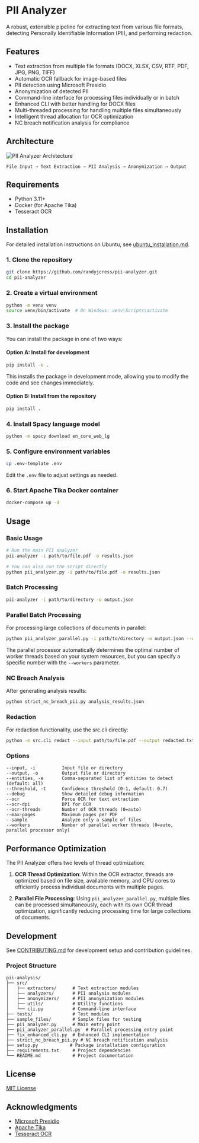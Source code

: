 # PII Analyzer

A robust, extensible pipeline for extracting text from various file formats, detecting Personally Identifiable Information (PII), and performing redaction.

## Features

- Text extraction from multiple file formats (DOCX, XLSX, CSV, RTF, PDF, JPG, PNG, TIFF)
- Automatic OCR fallback for image-based files
- PII detection using Microsoft Presidio
- Anonymization of detected PII
- Command-line interface for processing files individually or in batch
- Enhanced CLI with better handling for DOCX files
- Multi-threaded processing for handling multiple files simultaneously
- Intelligent thread allocation for OCR optimization
- NC breach notification analysis for compliance

## Architecture

![PII Analyzer Architecture](docs/architecture.png)

```
File Input → Text Extraction → PII Analysis → Anonymization → Output
```

## Requirements

- Python 3.11+
- Docker (for Apache Tika)
- Tesseract OCR

## Installation

For detailed installation instructions on Ubuntu, see [ubuntu_installation.md](ubuntu_installation.md).

### 1. Clone the repository

```bash
git clone https://github.com/randyjcress/pii-analyzer.git
cd pii-analyzer
```

### 2. Create a virtual environment

```bash
python -m venv venv
source venv/bin/activate  # On Windows: venv\Scripts\activate
```

### 3. Install the package

You can install the package in one of two ways:

#### Option A: Install for development

```bash
pip install -e .
```

This installs the package in development mode, allowing you to modify the code and see changes immediately.

#### Option B: Install from the repository

```bash
pip install .
```

### 4. Install Spacy language model

```bash
python -m spacy download en_core_web_lg
```

### 5. Configure environment variables

```bash
cp .env-template .env
```

Edit the `.env` file to adjust settings as needed.

### 6. Start Apache Tika Docker container

```bash
docker-compose up -d
```

## Usage

### Basic Usage

```bash
# Run the main PII analyzer
pii-analyzer -i path/to/file.pdf -o results.json

# You can also run the script directly
python pii_analyzer.py -i path/to/file.pdf -o results.json
```

### Batch Processing

```bash
pii-analyzer -i path/to/directory -o output.json
```

### Parallel Batch Processing

For processing large collections of documents in parallel:

```bash
python pii_analyzer_parallel.py -i path/to/directory -o output.json --workers 8
```

The parallel processor automatically determines the optimal number of worker threads based on your system resources, but you can specify a specific number with the `--workers` parameter.

### NC Breach Analysis

After generating analysis results:

```bash
python strict_nc_breach_pii.py analysis_results.json
```

### Redaction

For redaction functionality, use the src.cli directly:

```bash
python -m src.cli redact --input path/to/file.pdf --output redacted.txt
```

### Options

```
--input, -i          Input file or directory
--output, -o         Output file or directory
--entities, -e       Comma-separated list of entities to detect (default: all)
--threshold, -t      Confidence threshold (0-1, default: 0.7)
--debug              Show detailed debug information
--ocr                Force OCR for text extraction
--ocr-dpi            DPI for OCR
--ocr-threads        Number of OCR threads (0=auto)
--max-pages          Maximum pages per PDF
--sample             Analyze only a sample of files
--workers            Number of parallel worker threads (0=auto, parallel processor only)
```

## Performance Optimization

The PII Analyzer offers two levels of thread optimization:

1. **OCR Thread Optimization**: Within the OCR extractor, threads are optimized based on file size, available memory, and CPU cores to efficiently process individual documents with multiple pages.

2. **Parallel File Processing**: Using `pii_analyzer_parallel.py`, multiple files can be processed simultaneously, each with its own OCR thread optimization, significantly reducing processing time for large collections of documents.

## Development

See [CONTRIBUTING.md](CONTRIBUTING.md) for development setup and contribution guidelines.

### Project Structure

```
pii-analysis/
├── src/
│   ├── extractors/      # Text extraction modules
│   ├── analyzers/       # PII analysis modules
│   ├── anonymizers/     # PII anonymization modules
│   ├── utils/           # Utility functions
│   └── cli.py           # Command-line interface
├── tests/               # Test modules
├── sample_files/        # Sample files for testing
├── pii_analyzer.py      # Main entry point
├── pii_analyzer_parallel.py  # Parallel processing entry point
├── fix_enhanced_cli.py  # Enhanced CLI implementation
├── strict_nc_breach_pii.py # NC breach notification analysis
├── setup.py            # Package installation configuration
├── requirements.txt     # Project dependencies
└── README.md            # Project documentation
```

## License

[MIT License](LICENSE)

## Acknowledgments

- [Microsoft Presidio](https://github.com/microsoft/presidio)
- [Apache Tika](https://tika.apache.org/)
- [Tesseract OCR](https://github.com/tesseract-ocr/tesseract) 